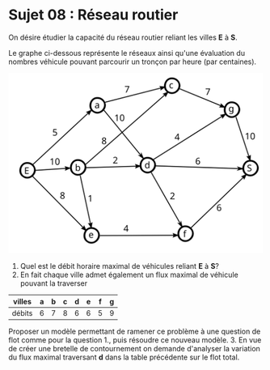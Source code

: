 # Sujet 08 : Réseau routier

On désire étudier la capacité du réseau routier reliant les villes **E** à **S**.

Le graphe ci-dessous représente le réseaux ainsi qu'une évaluation du nombres véhicule pouvant parcourir un tronçon par heure (par centaines).

![reseau](reseau.svg)

1. Quel est le débit horaire maximal de véhicules reliant **E** à **S**?
2. En fait chaque ville admet également un flux maximal de véhicule pouvant la traverser

| villes | a   | b   | c   | d   | e   | f   | g   |
| ------ | --- | --- | --- | --- | --- | --- | --- |
| débits | 6   | 7   | 8   | 6   | 6   | 5   | 9   |

Proposer un modèle permettant de ramener ce problème à une question de flot comme pour la question 1., puis résoudre ce nouveau modèle.
3. En vue de créer une bretelle de contournement on demande d'analyser la variation du flux maximal traversant **d** dans la table précédente sur le flot total.
